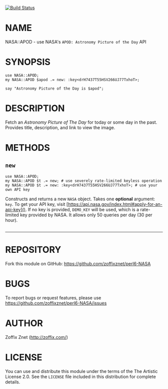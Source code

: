 [![Build Status](https://travis-ci.org/zoffixznet/perl6-NASA.svg)](https://travis-ci.org/zoffixznet/perl6-NASA)

# NAME

NASA::APOD - use NASA's `APOD: Astronomy Picture of the Day` API

# SYNOPSIS

```perl6
use NASA::APOD;
my NASA::APOD $apod .= new: :key<drH7437T55HSV266UJ77TxhoT>;

say "Astronomy Picture of the Day is $apod";
```
# DESCRIPTION

Fetch an *Astronomy Picture of The Day* for today or some day in the past.
Provides title, description, and link to view the image.

# METHODS

## `new`

```perl6
use NASA::APOD;
my NASA::APOD $t .= new; # use severely rate-limited keyless operation
my NASA::APOD $t .= new: :key<drH7437T55HSV266UJ77TxhoT>; # use your own API key
```

Constructs and returns a new `NASA` object. Takes one **optional**
argument: `key`. To get your API key, visit [https://api.nasa.gov/index.html#apply-for-an-api-key](). If no key is provided,
`DEMO_KEY` will be used, which is a rate-limited key provided by NASA. It allows
only 50 queries per day (30 per hour).

##

----

# REPOSITORY

Fork this module on GitHub:
https://github.com/zoffixznet/perl6-NASA

# BUGS

To report bugs or request features, please use
https://github.com/zoffixznet/perl6-NASA/issues

# AUTHOR

Zoffix Znet (http://zoffix.com/)

# LICENSE

You can use and distribute this module under the terms of the
The Artistic License 2.0. See the `LICENSE` file included in this
distribution for complete details.
